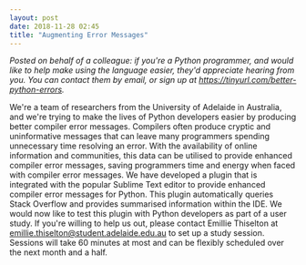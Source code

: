 ```yaml
---
layout: post
date: 2018-11-28 02:45
title: "Augmenting Error Messages"
---
```


*Posted on behalf of a colleague: if you're a Python programmer, and would like to help make using the language easier, they'd appreciate hearing from you.  You can contact them by email, or sign up at <https://tinyurl.com/better-python-errors>.*

We're a team of researchers from the University of Adelaide in Australia, and
we're trying to make the lives of Python developers easier by producing better
compiler error messages. Compilers often produce cryptic and uninformative
messages that can leave many programmers spending unnecessary time resolving an
error. With the availability of online information and communities, this data
can be utilised to provide enhanced compiler error messages, saving programmers
time and energy when faced with compiler error messages. We have developed a
plugin that is integrated with the popular Sublime Text editor to provide
enhanced compiler error messages for Python. This plugin automatically queries
Stack Overflow and provides summarised information within the IDE. We would now
like to test this plugin with Python developers as part of a user study. If
you're willing to help us out, please contact Emillie Thiselton at
[emillie.thiselton@student.adelaide.edu.au](mailto:emillie.thiselton@student.adelaide.edu.au)
to set up a study session. Sessions will take 60 minutes at most and can be
flexibly scheduled over the next month and a half.
